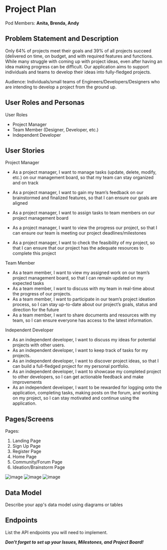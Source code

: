 # Project Plan

Pod Members: **Anita, Brenda, Andy**

## Problem Statement and Description

Only 64% of projects meet their goals and 39% of all projects succeed (delivered on time, on budget, and with required features and functions. While many struggle with coming up with project ideas, even after having an idea making progress can be difficult. Our application aims to support individuals and teams to develop their ideas into fully-fledged projects.

Audience: 
Individuals/small teams of Engineers/Developers/Designers who are intending to develop a project from the ground up.

## User Roles and Personas

User Roles
- Project Manager
- Team Member (Designer, Developer, etc.)
- Independent Developer

## User Stories

Project Manager
 - As a project manager, I want to manage tasks (update, delete, modify, etc.) on our management board, so that my team can stay organized and on track 


- As a project manager, I want to gain my team’s feedback on our brainstormed and finalized features, so that I can ensure our goals are aligned
- As a project manager, I want to assign tasks to team members on our project management board 
- As a project manager, I want to view the progress our project, so that I can ensure our team is meeting our project deadlines/milestones
- As a project manager, I want to check the feasibility of my project, so that I can ensure that our project has the adequate resources to complete this project

Team Member
- As a team member, I want to view my assigned work on our team’s project management board, so that I can remain updated on my expected tasks
- As a team member, I want to discuss with my team in real-time about the progress of our projects.
- As a team member, I want to participate in our team’s project ideation process, so I can stay up-to-date about our project’s goals, status and direction for the future
- As a team member, I want to share documents and resources with my team, so I can ensure everyone has access to the latest information.

Independent Developer
- As an independent developer, I want to discuss my ideas for potential projects with other users.
- As an independent developer, I want to keep track of tasks for my projects.
- As an independent developer, I want to discover project ideas, so that I can build a full-fledged project for my personal portfolio.
- As an independent developer, I want to showcase my completed project to other developers, so I can get actionable feedback and make improvements
- As an independent developer, I want to be rewarded for logging onto the application, completing tasks, making posts on the forum, and working on my project, so I can stay motivated and continue using the application.

## Pages/Screens

Pages:
1. Landing Page
2. Sign Up Page
3. Register Page
4. Home Page
5. Community/Forum Page
6. Ideation/Brainstorm Page

![image](https://github.com/user-attachments/assets/07900953-ea42-49e6-b30d-8ef64cfee0ee)
![image](https://github.com/user-attachments/assets/a0e84539-b8f7-4e7f-92e4-af163d20e495)
![image](https://github.com/user-attachments/assets/4a7492ec-629a-4fa5-9817-74f397ed3962)


## Data Model

Describe your app's data model using diagrams or tables

## Endpoints

List the API endpoints you will need to implement.

***Don't forget to set up your Issues, Milestones, and Project Board!***
